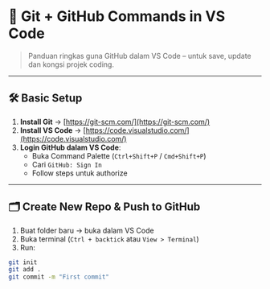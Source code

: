 # 🧠 Git + GitHub Commands in VS Code

> Panduan ringkas guna GitHub dalam VS Code – untuk save, update dan kongsi projek coding.

---

## 🛠️ Basic Setup

1. **Install Git** → [https://git-scm.com/](https://git-scm.com/)
2. **Install VS Code** → [https://code.visualstudio.com/](https://code.visualstudio.com/)
3. **Login GitHub dalam VS Code**:
   - Buka Command Palette (`Ctrl+Shift+P` / `Cmd+Shift+P`)
   - Cari `GitHub: Sign In`
   - Follow steps untuk authorize

---

## 🗂️ Create New Repo & Push to GitHub

1. Buat folder baru → buka dalam VS Code
2. Buka terminal (`Ctrl + backtick` atau `View > Terminal`)
3. Run:
```bash
git init
git add .
git commit -m "First commit"
